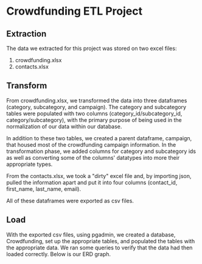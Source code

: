 # Crowdfunding ETL Project

## Extraction

The data we extracted for this project was stored on two excel files:
  
  1. crowdfunding.xlsx
  2. contacts.xlsx

## Transform

From crowdfunding.xlsx, we transformed the data into three dataframes (category, subcategory, and campaign). The category and subcategory tables were populated with two columns (category_id/subcategory_id, category/subcategory), with the primary purpose of being used in the normalization of our data within our database.

In addition to these two tables, we created a parent dataframe, campaign, that housed most of the crowdfunding campaign information. In the transformation phase, we added columns for category and subcategory ids as well as converting some of the columns' datatypes into more their appropriate types.

From the contacts.xlsx, we took a "dirty" excel file and, by importing json, pulled the information apart and put it into four columns (contact_id, first_name, last_name, email).

All of these dataframes were exported as csv files.

## Load

With the exported csv files, using pgadmin, we created a database, Crowdfunding, set up the appropriate tables, and populated the tables with the appropriate data. We ran some queries to verify that the data had then loaded correctly. Below is our ERD graph.

